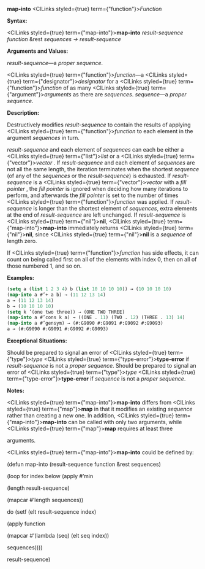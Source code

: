 **map-into** <ClLinks styled={true} term={"function"}><i>Function</i></ClLinks> 



**Syntax:** 



<ClLinks styled={true} term={"map-into"}><b>map-into</b></ClLinks> *result-sequence function* &amp;rest *sequences → result-sequence* 



**Arguments and Values:** 



*result-sequence*—a *proper sequence*. 



<ClLinks styled={true} term={"function"}><i>function</i></ClLinks>—a <ClLinks styled={true} term={"designator"}><i>designator</i></ClLinks> for a <ClLinks styled={true} term={"function"}><i>function</i></ClLinks> of as many <ClLinks styled={true} term={"argument"}><i>arguments</i></ClLinks> as there are *sequences*. *sequence*—a *proper sequence*. 



**Description:** 



Destructively modifies *result-sequence* to contain the results of applying <ClLinks styled={true} term={"function"}><i>function</i></ClLinks> to each element in the argument *sequences* in turn. 



*result-sequence* and each element of *sequences* can each be either a <ClLinks styled={true} term={"list"}><i>list</i></ClLinks> or a <ClLinks styled={true} term={"vector"}><i>vector</i></ClLinks> . If *result-sequence* and each element of *sequences* are not all the same length, the iteration terminates when the shortest *sequence* (of any of the *sequences* or the *result-sequence*) is exhausted. If *result-sequence* is a <ClLinks styled={true} term={"vector"}><i>vector</i></ClLinks> with a *fill pointer* , the *fill pointer* is ignored when deciding how many iterations to perform, and afterwards the *fill pointer* is set to the number of times <ClLinks styled={true} term={"function"}><i>function</i></ClLinks> was applied. If *result-sequence* is longer than the shortest element of *sequences*, extra elements at the end of *result-sequence* are left unchanged. If *result-sequence* is <ClLinks styled={true} term={"nil"}><b>nil</b></ClLinks>, <ClLinks styled={true} term={"map-into"}><b>map-into</b></ClLinks> immediately returns <ClLinks styled={true} term={"nil"}><b>nil</b></ClLinks>, since <ClLinks styled={true} term={"nil"}><b>nil</b></ClLinks> is a *sequence* of length zero. 



If <ClLinks styled={true} term={"function"}><i>function</i></ClLinks> has side effects, it can count on being called first on all of the elements with index 0, then on all of those numbered 1, and so on. 



**Examples:**
```lisp
(setq a (list 1 2 3 4) b (list 10 10 10 10)) → (10 10 10 10) 
(map-into a #’+ a b) → (11 12 13 14) 
a → (11 12 13 14) 
b → (10 10 10 10) 
(setq k ’(one two three)) → (ONE TWO THREE) 
(map-into a #’cons k a) → ((ONE . 11) (TWO . 12) (THREE . 13) 14) 
(map-into a #’gensym) → (#:G9090 #:G9091 #:G9092 #:G9093) 
a → (#:G9090 #:G9091 #:G9092 #:G9093) 
```
**Exceptional Situations:** 



Should be prepared to signal an error of <ClLinks styled={true} term={"type"}><i>type</i></ClLinks> <ClLinks styled={true} term={"type-error"}><b>type-error</b></ClLinks> if *result-sequence* is not a *proper sequence*. Should be prepared to signal an error of <ClLinks styled={true} term={"type"}><i>type</i></ClLinks> <ClLinks styled={true} term={"type-error"}><b>type-error</b></ClLinks> if *sequence* is not a *proper sequence*. 



**Notes:** 



<ClLinks styled={true} term={"map-into"}><b>map-into</b></ClLinks> differs from <ClLinks styled={true} term={"map"}><b>map</b></ClLinks> in that it modifies an existing *sequence* rather than creating a new one. In addition, <ClLinks styled={true} term={"map-into"}><b>map-into</b></ClLinks> can be called with only two arguments, while <ClLinks styled={true} term={"map"}><b>map</b></ClLinks> requires at least three 







 



 



arguments. 



<ClLinks styled={true} term={"map-into"}><b>map-into</b></ClLinks> could be defined by: 



(defun map-into (result-sequence function &amp;rest sequences) 



(loop for index below (apply #’min 



(length result-sequence) 



(mapcar #’length sequences)) 



do (setf (elt result-sequence index) 



(apply function 



(mapcar #’(lambda (seq) (elt seq index)) 



sequences)))) 



result-sequence) 



